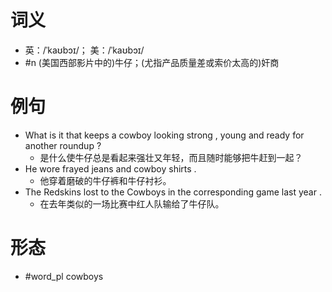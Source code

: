 # 词义
- 英：/ˈkaʊbɔɪ/； 美：/ˈkaʊbɔɪ/
- #n (美国西部影片中的)牛仔；(尤指产品质量差或索价太高的)奸商
# 例句
- What is it that keeps a cowboy looking strong , young and ready for another roundup ?
	- 是什么使牛仔总是看起来强壮又年轻，而且随时能够把牛赶到一起？
- He wore frayed jeans and cowboy shirts .
	- 他穿着磨破的牛仔裤和牛仔衬衫。
- The Redskins lost to the Cowboys in the corresponding game last year .
	- 在去年类似的一场比赛中红人队输给了牛仔队。
# 形态
- #word_pl cowboys
